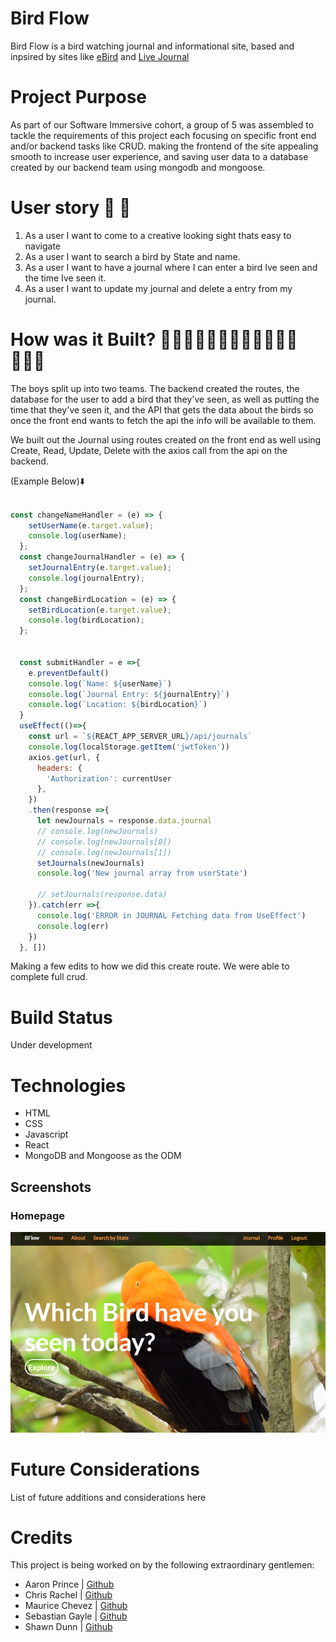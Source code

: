# Bird Flow
Bird Flow is a bird watching journal and informational site, based and inpsired by sites like [eBird](https://ebird.org/home) and [Live Journal](https://www.livejournal.com)

# Project Purpose
As part of our Software Immersive cohort, a group of 5 was assembled to tackle the requirements of this project each focusing on specific front end and/or backend tasks like CRUD. making the frontend of the site appealing smooth to increase user experience, and saving user data to a database created by our backend team using mongodb and mongoose.


# User story 🧐 🤔
1. As a user I want to come to a creative looking sight thats easy to navigate
2. As a user I want to search a bird by State and name.
3. As a user I want to have a journal where I can enter a bird Ive seen and the time Ive seen it.
4. As a user I want to update my journal and delete a entry from my journal.

# How was it Built? 👨🏾‍💻👨🏽‍💻👨🏼‍💻👨🏻‍💻👨🏼‍💻
The boys split up into two teams. The backend created the routes, the database for the user to add a bird that they've seen, as well as putting the time that they've seen it, and the API that gets the data about the birds so once the front end wants to fetch the api the info will be available to them. 

We built out the Journal using routes created on the front end as well using Create, Read, Update, Delete with the axios call from the api on the backend. 

(Example Below)⬇️
``` javascript

const changeNameHandler = (e) => {
    setUserName(e.target.value);
    console.log(userName);
  };
  const changeJournalHandler = (e) => {
    setJournalEntry(e.target.value);
    console.log(journalEntry);
  };
  const changeBirdLocation = (e) => {
    setBirdLocation(e.target.value);
    console.log(birdLocation);
  };


  const submitHandler = e =>{
    e.preventDefault()
    console.log(`Name: ${userName}`)
    console.log(`Journal Entry: ${journalEntry}`)
    console.log(`Location: ${birdLocation}`)
  }
  useEffect(()=>{
    const url = `${REACT_APP_SERVER_URL}/api/journals`
    console.log(localStorage.getItem('jwtToken'))
    axios.get(url, {
      headers: {
        'Authorization': currentUser
      },
    })
    .then(response =>{
      let newJournals = response.data.journal
      // console.log(newJournals)
      // console.log(newJournals[0])
      // console.log(newJournals[1])
      setJournals(newJournals)
      console.log('New journal array from userState')
      
      // setJournals(response.data)
    }).catch(err =>{
      console.log('ERROR in JOURNAL Fetching data from UseEffect')
      console.log(err)
    })
  }, [])

```
Making a few edits to how we did this create route. We were able to complete full crud.


# Build Status
Under development

# Technologies
* HTML
* CSS
* Javascript
* React
* MongoDB and Mongoose as the ODM 

## Screenshots
### Homepage
![Homepage Screenshot](img/homepage-screenshot.png)

# Future Considerations


List of future additions and considerations here


# Credits
This project is being worked on by the following extraordinary gentlemen:
* Aaron Prince | [Github](https://github.com/aprin418)
* Chris Rachel | [Github](https://github.com/chrisrachal)
* Maurice Chevez | [Github](https://github.com/mauricechevez)
* Sebastian Gayle | [Github](https://github.com/Purplepro)
* Shawn Dunn | [Github](https://github.com/jshawndunn)

